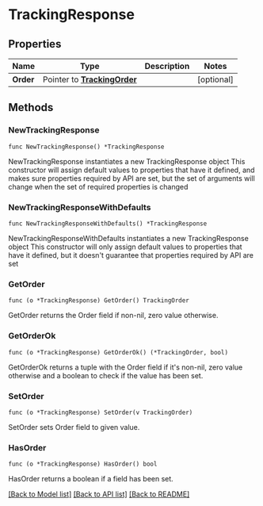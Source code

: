 # TrackingResponse

## Properties

Name | Type | Description | Notes
------------ | ------------- | ------------- | -------------
**Order** | Pointer to [**TrackingOrder**](TrackingOrder.md) |  | [optional] 

## Methods

### NewTrackingResponse

`func NewTrackingResponse() *TrackingResponse`

NewTrackingResponse instantiates a new TrackingResponse object
This constructor will assign default values to properties that have it defined,
and makes sure properties required by API are set, but the set of arguments
will change when the set of required properties is changed

### NewTrackingResponseWithDefaults

`func NewTrackingResponseWithDefaults() *TrackingResponse`

NewTrackingResponseWithDefaults instantiates a new TrackingResponse object
This constructor will only assign default values to properties that have it defined,
but it doesn't guarantee that properties required by API are set

### GetOrder

`func (o *TrackingResponse) GetOrder() TrackingOrder`

GetOrder returns the Order field if non-nil, zero value otherwise.

### GetOrderOk

`func (o *TrackingResponse) GetOrderOk() (*TrackingOrder, bool)`

GetOrderOk returns a tuple with the Order field if it's non-nil, zero value otherwise
and a boolean to check if the value has been set.

### SetOrder

`func (o *TrackingResponse) SetOrder(v TrackingOrder)`

SetOrder sets Order field to given value.

### HasOrder

`func (o *TrackingResponse) HasOrder() bool`

HasOrder returns a boolean if a field has been set.


[[Back to Model list]](../README.md#documentation-for-models) [[Back to API list]](../README.md#documentation-for-api-endpoints) [[Back to README]](../README.md)


